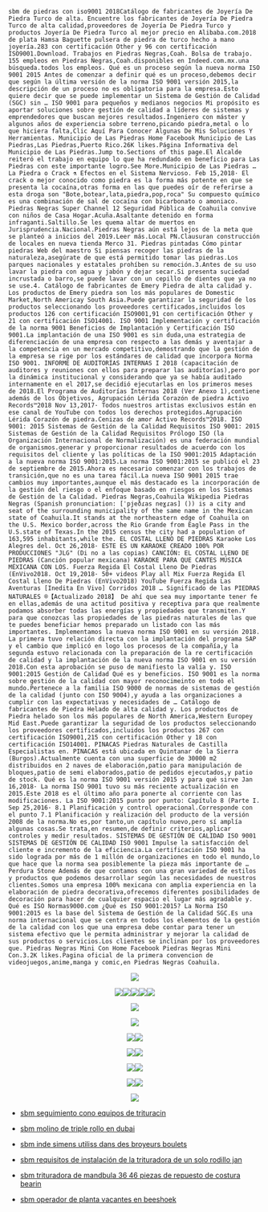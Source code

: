 
```
sbm de piedras con iso9001 2018Catálogo de fabricantes de Joyería De Piedra Turco de alta. Encuentre los fabricantes de Joyería De Piedra Turco de alta calidad,proveedores de Joyería De Piedra Turco y productos Joyería De Piedra Turco al mejor precio en Alibaba.com.2018 de plata Hamsa Baguette pulsera de piedra de turco hecho a mano joyería.283 con certificación Other y 96 con certificación ISO9001.Download. Trabajos en Piedras Negras,Coah. Bolsa de trabajo. 155 empleos en Piedras Negras,Coah.disponibles en Indeed.com.mx.una búsqueda.todos los empleos. Qué es un proceso según la nueva norma ISO 9001 2015 Antes de comenzar a definir qué es un proceso,debemos decir que según la última versión de la norma ISO 9001 versión 2015,la descripción de un proceso no es obligatoria para la empresa.Esto quiere decir que se puede implementar un Sistema de Gestión de Calidad (SGC) sin … ISO 9001 para pequeños y medianos negocios Mi propósito es aportar soluciones sobre gestión de calidad a líderes de sistemas y emprendedores que buscan mejores resultados.Ingeniero con máster y algunos años de experiencia sobre terreno,picando piedra,metal o lo que hiciera falta,Clic Aquí Para Conocer Algunas De Mis Soluciones Y Herramientas. Municipio de Las Piedras Home Facebook Municipio de Las Piedras,Las Piedras,Puerto Rico.26K likes.Página Informativa del Municipio de Las Piedras.Jump to.Sections of this page.El Alcalde reiteró el trabajo en equipo lo que ha redundado en beneficio para Las Piedras con este importante logro.See More.Municipio de Las Piedras … La Piedra o Crack ⚗️ Efectos en el Sistema Nervioso. Feb 15,2018· El crack o mejor conocido como piedra es la forma más potente en que se presenta la cocaína,otras forma en las que puedes oír de referirse a esta droga son "Bote,botear,lata,piedra,pop,roca" Su compuesto químico es una combinación de sal de cocaína con bicarbonato o amoniaco. Piedras Negras Super Channel 12 Seguridad Pública de Coahuila convive con niños de Casa Hogar.Acuña.Asaltante detenido en forma infraganti.Saltillo.Se les quema altar de muertos en Jurisprudencia.Nacional.Piedras Negras aún está lejos de la meta que se planteó a inicios del 2019.Leer más.Local PN.Clausuran construcción de locales en nueva tienda Merco 31. Piedras pintadas Cómo pintar piedras Web del maestro Si piensas recoger las piedras de la naturaleza,asegúrate de que está permitido tomar las piedras.Los parques nacionales y estatales prohíben su remoción.3.Antes de su uso lavar la piedra con agua y jabón y dejar secar.Si presenta suciedad incrustada o barro,se puede lavar con un cepillo de dientes que ya no se use.4. Catálogo de fabricantes de Emery Piedra de alta calidad y. Los productos de Emery piedra son los más populares de Domestic Market,North Americay South Asia.Puede garantizar la seguridad de los productos seleccionando los proveedores certificados,incluidos los productos 126 con certificación ISO9001,91 con certificación Other y 21 con certificación ISO14001. ISO 9001 Implementación y certificación de la norma 9001 Beneficios de Implantación y Certificación ISO 9001.La implantación de una ISO 9001 es sin duda,una estrategia de diferenciación de una empresa con respecto a las demás y aventajar a la competencia en un mercado competitivo,demostrando que la gestión de la empresa se rige por los estándares de calidad que incorpora Norma ISO 9001. INFORME DE AUDITORÍAS INTERNAS I 2018 (capacitación de auditores y reuniones con ellos para preparar las auditorías),pero por la dinámica institucional y considerando que ya se había auditado internamente en el 2017,se decidió ejecutarlas en los primeros meses de 2018.El Programa de Auditorías Internas 2018 (Ver Anexo 1),contiene además de los Objetivos, Agrupación Lérida Corazón de piedra Activo Records™2018 Nov 13,2017· Todos nuestros artistas exclusivos están en ese canal de YouTube con todos los derechos protegidos.Agrupación Lérida Corazón de piedra.Cenizas de amor Activo Records™2018. ISO 9001: 2015 Sistemas de Gestión de la Calidad Requisitos ISO 9001: 2015 Sistemas de Gestión de la Calidad Requisitos Prólogo ISO (la Organización Internacional de Normalización) es una federación mundial de organismos.generar y proporcionar resultados de acuerdo con los requisitos del cliente y las políticas de la ISO 9001:2015 Adaptación a la nueva norma ISO 9001:2015.La norma ISO 9001:2015 se publicó el 23 de septiembre de 2015.Ahora es necesario comenzar con los trabajos de transición,que no es una tarea fácil.La nueva ISO 9001 2015 trae cambios muy importantes,aunque el más destacado es la incorporación de la gestión del riesgo o el enfoque basado en riesgos en los Sistemas de Gestión de la Calidad. Piedras Negras,Coahuila Wikipedia Piedras Negras (Spanish pronunciation: [ˈpjeðɾas neɣɾas] ()) is a city and seat of the surrounding municipality of the same name in the Mexican state of Coahuila.It stands at the northeastern edge of Coahuila on the U.S. Mexico border,across the Rio Grande from Eagle Pass in the U.S.state of Texas.In the 2015 census the city had a population of 163,595 inhabitants,while the. EL COSTAL LLENO DE PIEDRAS Karaoke Los Alegres del. Oct 26,2018· ESTE ES UN KARAOKE CREADO 100% POR PRODUCCIONES "JLG" (Di no a las copias) CANCIÓN: EL COSTAL LLENO DE PIEDRAS (Canción popular mexicana) KARAOKE PARA QUE CANTES MÚSICA MÉXICANA CON LOS. Fuerza Regida El Costal Lleno De Piedras (EnVivo2018. Oct 19,2018· 50+ videos Play all Mix Fuerza Regida El Costal Lleno De Piedras (EnVivo2018) YouTube Fuerza Regida Las Aventuras [Inedita En Vivo] Corridos 2018 … Significado de las PIEDRAS NATURALES ®【Actualizado 2018】 De ahí que sea muy importante tener fe en ellas,además de una actitud positiva y receptiva para que realmente podamos absorber todas las energías y propiedades que transmiten.Y para que conozcas las propiedades de las piedras naturales de las que te puedes beneficiar hemos preparado un listado con las más importantes. Implementamos la nueva norma ISO 9001 en su versión 2018. La primera tuvo relación directa con la implantación del programa SAP y el cambio que implicó en logo los procesos de la compañía,y la segunda estuvo relacionada con la preparación de la re certificación de calidad y la implantación de la nueva norma ISO 9001 en su versión 2018.Con esta aprobación se puso de manifiesto la valía y. ISO 9001:2015 Gestión de Calidad Qué es y beneficios. ISO 9001 es la norma sobre gestión de la calidad con mayor reconocimeinto en todo el mundo.Pertenece a la familia ISO 9000 de normas de sistemas de gestión de la calidad (junto con ISO 9004),y ayuda a las organizaciones a cumplir con las expectativas y necesidades de … Catálogo de fabricantes de Piedra Helado de alta calidad y. Los productos de Piedra helado son los más populares de North America,Western Europey Mid East.Puede garantizar la seguridad de los productos seleccionando los proveedores certificados,incluidos los productos 267 con certificación ISO9001,215 con certificación Other y 18 con certificación ISO14001. PINACAS Piedras Naturales de Castilla Especialistas en. PINACAS está ubicada en Quintanar de la Sierra (Burgos).Actualmente cuenta con una superficie de 30000 m2 distribuidos en 2 naves de elaboración,patio para manipulación de bloques,patio de semi elaborados,patio de pedidos ejecutados,y patio de stock. Qué es la norma ISO 9001 versión 2015 y para qué sirve Jan 16,2018· La norma ISO 9001 tuvo su más reciente actualización en 2015.Este 2018 es el último año para ponerte al corriente con las modificaciones. La ISO 9001:2015 punto por punto: Capítulo 8 (Parte I. Sep 25,2016· 8.1 Planificación y control operacional.Corresponde con el punto 7.1 Planificación y realización del producto de la versión 2008 de la norma.No es,por tanto,un capítulo nuevo,pero sí amplía algunas cosas.Se trata,en resumen,de definir criterios,aplicar controles y medir resultados. SISTEMAS DE GESTIÓN DE CALIDAD ISO 9001 SISTEMAS DE GESTIÓN DE CALIDAD ISO 9001 Impulse la satisfacción del cliente e incremento de la eficiencia.La certificación ISO 9001 ha sido lograda por más de 1 millón de organizaciones en todo el mundo,lo que hace que la norma sea posiblemente la pieza más importante de … Perdura Stone Además de que contamos con una gran variedad de estilos y productos que podemos desarrollar según las necesidades de nuestros clientes.Somos una empresa 100% mexicana con amplia experiencia en la elaboración de piedra decorativa,ofrecemos diferentes posibilidades de decoración para hacer de cualquier espacio el lugar más agradable y. Qué es ISO Normas9000.com ¿Qué es ISO 9001:2015? La Norma ISO 9001:2015 es la base del Sistema de Gestión de la Calidad SGC.Es una norma internacional que se centra en todos los elementos de la gestión de la calidad con los que una empresa debe contar para tener un sistema efectivo que le permita administrar y mejorar la calidad de sus productos o servicios.Los clientes se inclinan por los proveedores que. Piedras Negras Mini Con Home Facebook Piedras Negras Mini Con.3.2K likes.Pagina oficial de la primera convencion de videojuegos,anime,manga y comic,en Piedras Negras Coahuila. 
```

<div align="center">

<a href="https://es-crusher.shibang-china.com/github&k=sbm+de+piedras+con+iso9001+2018"><img src="https://static.shibang-china.com/es/crusher/logo.jpg"></a>

<a href="https://es-crusher.shibang-china.com/github&k=sbm+de+piedras+con+iso9001+2018"><img src="https://static.shibang-china.com/es/crusher/index.jpg"></a><a href="https://es-crusher.shibang-china.com/material.htmlgithub&k=sbm+de+piedras+con+iso9001+2018"><img src="https://static.shibang-china.com/es/crusher/material.jpg"></a><a href="https://es-crusher.shibang-china.com/application.htmlgithub&k=sbm+de+piedras+con+iso9001+2018"><img src="https://static.shibang-china.com/es/crusher/application.jpg"></a><a href="https://es-crusher.shibang-china.com/aboutus.htmlgithub&k=sbm+de+piedras+con+iso9001+2018"><img src="https://static.shibang-china.com/es/crusher/aboutus.jpg"></a><a href="https://es-crusher.shibang-china.com/contact.htmlgithub&k=sbm+de+piedras+con+iso9001+2018"><img src="https://static.shibang-china.com/es/crusher/contact.jpg"></a>

<a href="https://es-crusher.shibang-china.com/github&k=sbm+de+piedras+con+iso9001+2018"><img src="https://static.shibang-china.com/es/crusher/banner.jpg"></a>

<a href="https://swt.shibang-china.com/github&k=sbm+de+piedras+con+iso9001+2018"><img src="https://static.shibang-china.com/es/crusher/text.jpg"></a>

<a href="https://swt.shibang-china.com/github&k=sbm+de+piedras+con+iso9001+2018"><img src="https://static.shibang-china.com/es/crusher/chat.jpg"></a><a href="https://es-crusher.shibang-china.com/contact.htmlgithub&k=sbm+de+piedras+con+iso9001+2018"><img src="https://static.shibang-china.com/es/crusher/message.jpg"></a>

<a href="https://es-crusher.shibang-china.com/products/pe.htmlgithub&k=sbm+de+piedras+con+iso9001+2018"><img src="https://static.shibang-china.com/es/crusher/pe.jpg"></a><a href="https://es-crusher.shibang-china.com/products/pf.htmlgithub&k=sbm+de+piedras+con+iso9001+2018"><img src="https://static.shibang-china.com/es/crusher/pf.jpg"></a>

<a href="https://es-crusher.shibang-china.com/products/hpt.htmlgithub&k=sbm+de+piedras+con+iso9001+2018"><img src="https://static.shibang-china.com/es/crusher/hpt.jpg"></a><a href="https://es-crusher.shibang-china.com/products/vsi.htmlgithub&k=sbm+de+piedras+con+iso9001+2018"><img src="https://static.shibang-china.com/es/crusher/vsi.jpg"></a>

<a href="https://es-crusher.shibang-china.com/products/klv.htmlgithub&k=sbm+de+piedras+con+iso9001+2018"><img src="https://static.shibang-china.com/es/crusher/klv.jpg"></a><a href="https://es-crusher.shibang-china.com/products/portable.htmlgithub&k=sbm+de+piedras+con+iso9001+2018"><img src="https://static.shibang-china.com/es/crusher/portable.jpg"></a>

<a href="https://swt.shibang-china.com/github&k=sbm+de+piedras+con+iso9001+2018"><img src="https://static.shibang-china.com/es/crusher/case.jpg"></a>

</div>


* [sbm seguimiento cono equipos de trituracin](sbm%20seguimiento%20cono%20equipos%20de%20trituracin.md)

* [sbm molino de triple rollo en dubai](sbm%20molino%20de%20triple%20rollo%20en%20dubai.md)

* [sbm inde simens utiliss dans des broyeurs boulets](sbm%20inde%20simens%20utiliss%20dans%20des%20broyeurs%20boulets.md)

* [sbm requisitos de instalación de la trituradora de un solo rodillo jan](sbm%20requisitos%20de%20instalaci%C3%B3n%20de%20la%20trituradora%20de%20un%20solo%20rodillo%20jan.md)

* [sbm trituradora de mandbula 36 46 piezas de repuesto de costura bearin](sbm%20trituradora%20de%20mandbula%2036%2046%20piezas%20de%20repuesto%20de%20costura%20bearin.md)

* [sbm operador de planta vacantes en beeshoek](sbm%20operador%20de%20planta%20vacantes%20en%20beeshoek.md)